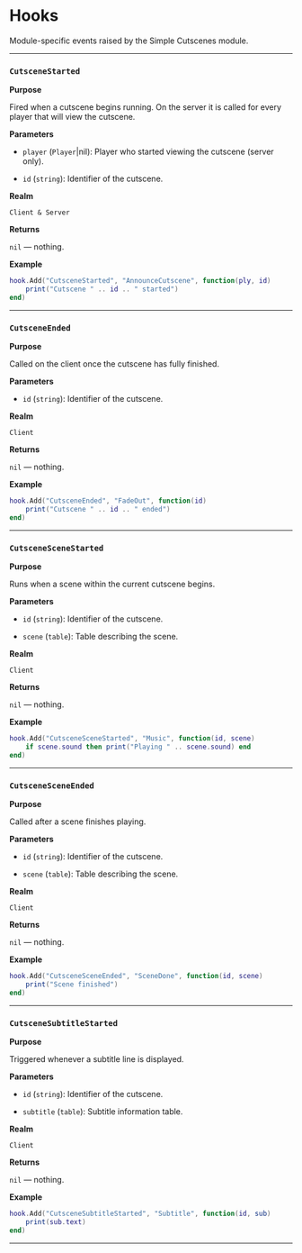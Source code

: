 # Hooks

Module-specific events raised by the Simple Cutscenes module.

---

### `CutsceneStarted`

**Purpose**

Fired when a cutscene begins running. On the server it is called for every player that will view the cutscene.

**Parameters**

* `player` (`Player`|nil): Player who started viewing the cutscene (server only).

* `id` (`string`): Identifier of the cutscene.

**Realm**

`Client & Server`

**Returns**

`nil` — nothing.

**Example**

```lua
hook.Add("CutsceneStarted", "AnnounceCutscene", function(ply, id)
    print("Cutscene " .. id .. " started")
end)
```

---

### `CutsceneEnded`

**Purpose**

Called on the client once the cutscene has fully finished.

**Parameters**

* `id` (`string`): Identifier of the cutscene.

**Realm**

`Client`

**Returns**

`nil` — nothing.

**Example**

```lua
hook.Add("CutsceneEnded", "FadeOut", function(id)
    print("Cutscene " .. id .. " ended")
end)
```

---

### `CutsceneSceneStarted`

**Purpose**

Runs when a scene within the current cutscene begins.

**Parameters**

* `id` (`string`): Identifier of the cutscene.

* `scene` (`table`): Table describing the scene.

**Realm**

`Client`

**Returns**

`nil` — nothing.

**Example**

```lua
hook.Add("CutsceneSceneStarted", "Music", function(id, scene)
    if scene.sound then print("Playing " .. scene.sound) end
end)
```

---

### `CutsceneSceneEnded`

**Purpose**

Called after a scene finishes playing.

**Parameters**

* `id` (`string`): Identifier of the cutscene.

* `scene` (`table`): Table describing the scene.

**Realm**

`Client`

**Returns**

`nil` — nothing.

**Example**

```lua
hook.Add("CutsceneSceneEnded", "SceneDone", function(id, scene)
    print("Scene finished")
end)
```

---

### `CutsceneSubtitleStarted`

**Purpose**

Triggered whenever a subtitle line is displayed.

**Parameters**

* `id` (`string`): Identifier of the cutscene.

* `subtitle` (`table`): Subtitle information table.

**Realm**

`Client`

**Returns**

`nil` — nothing.

**Example**

```lua
hook.Add("CutsceneSubtitleStarted", "Subtitle", function(id, sub)
    print(sub.text)
end)
```

---

